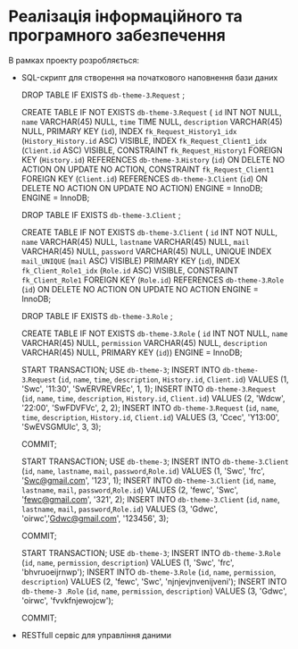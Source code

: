 # Реалізація інформаційного та програмного забезпечення

В рамках проекту розробляється: 
- SQL-скрипт для створення на початкового наповнення бази даних

    DROP TABLE IF EXISTS `db-theme-3`.`Request` ;
    
    CREATE TABLE IF NOT EXISTS `db-theme-3`.`Request` (
      `id` INT NOT NULL,
      `name` VARCHAR(45) NULL,
      `time` TIME NULL,
      `description` VARCHAR(45) NULL,
      PRIMARY KEY (`id`),
      INDEX `fk_Request_History1_idx` (`History_History.id` ASC) VISIBLE,
      INDEX `fk_Request_Client1_idx` (`Client.id` ASC) VISIBLE,
      CONSTRAINT `fk_Request_History1`
        FOREIGN KEY (`History.id`)
        REFERENCES `db-theme-3`.`History` (`id`)
        ON DELETE NO ACTION
        ON UPDATE NO ACTION,
      CONSTRAINT `fk_Request_Client1`
        FOREIGN KEY (`Client.id`)
        REFERENCES `db-theme-3`.`Client` (`id`)
        ON DELETE NO ACTION
        ON UPDATE NO ACTION)
    ENGINE = InnoDB;
    ENGINE = InnoDB;


    DROP TABLE IF EXISTS `db-theme-3`.`Client` ;
    
    CREATE TABLE IF NOT EXISTS `db-theme-3`.`Client` (
      `id` INT NOT NULL,
      `name` VARCHAR(45) NULL,
      `lastname` VARCHAR(45) NULL,
      `mail` VARCHAR(45) NULL,
      `password` VARCHAR(45) NULL,
       UNIQUE INDEX `mail_UNIQUE` (`mail` ASC) VISIBLE)
      PRIMARY KEY (`id`),
      INDEX `fk_Client_Role1_idx` (`Role.id` ASC) VISIBLE,
      CONSTRAINT `fk_Client_Role1`
        FOREIGN KEY (`Role.id`)
        REFERENCES `db-theme-3`.`Role` (`id`)
        ON DELETE NO ACTION
        ON UPDATE NO ACTION
    ENGINE = InnoDB;


    DROP TABLE IF EXISTS `db-theme-3`.`Role` ;
    
    CREATE TABLE IF NOT EXISTS `db-theme-3`.`Role` (
      `id` INT NOT NULL,
      `name` VARCHAR(45) NULL,
      `permission` VARCHAR(45) NULL,
      `description` VARCHAR(45) NULL,
      PRIMARY KEY (`id`))
    ENGINE = InnoDB;


   START TRANSACTION;
    USE `db-theme-3`;
    INSERT INTO `db-theme-3`.`Request` (`id`, `name`, `time`, `description`, `History.id`, `Client.id`) VALUES (1, 'Swc', '11:30', 'SwERVREVREc', 1, 1);
    INSERT INTO `db-theme-3`.`Request` (`id`, `name`, `time`, `description`, `History.id`, `Client.id`) VALUES (2, 'Wdcw', '22:00', 'SwFDVFVc', 2, 2);
    INSERT INTO `db-theme-3`.`Request` (`id`, `name`, `time`, `description`, `History.id`, `Client.id`) VALUES (3, 'Ccec', 'Y13:00', 'SwEVSGMUIc', 3, 3);
    
    COMMIT;

   START TRANSACTION;
    USE `db-theme-3`;
    INSERT INTO `db-theme-3`.`Client` (`id`, `name`, `lastname`, `mail`, `password`,`Role.id`) VALUES (1, 'Swc', 'frc', 'Swc@gmail.com', '123', 1);
    INSERT INTO `db-theme-3`.`Client` (`id`, `name`, `lastname`, `mail`, `password`,`Role.id`) VALUES (2, 'fewc', 'Swc', 'fewc@gmail.com', '321', 2);
    INSERT INTO `db-theme-3`.`Client` (`id`, `name`, `lastname`, `mail`, `password`,`Role.id`) VALUES (3, 'Gdwc', 'oirwc','Gdwc@gmail.com', '123456', 3);

    COMMIT;

  START TRANSACTION;
    USE `db-theme-3`;
    INSERT INTO `db-theme-3`.`Role` (`id`, `name`, `permission`, `description`) VALUES (1, 'Swc', 'frc', 'bhvruoeijrnwp');
    INSERT INTO `db-theme-3`.`Role` (`id`, `name`, `permission`, `description`) VALUES (2, 'fewc', 'Swc', 'njnjevjnvenijveni');
    INSERT INTO `db-theme-3 `.`Role` (`id`, `name`, `permission`, `description`) VALUES (3, 'Gdwc', 'oirwc', 'fvvkfnjewojcw');

    COMMIT;

- RESTfull сервіс для управління даними

